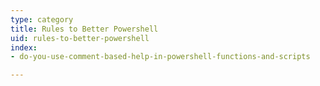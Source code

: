```yaml
---
type: category
title: Rules to Better Powershell
uid: rules-to-better-powershell
index:
- do-you-use-comment-based-help-in-powershell-functions-and-scripts

---
```


​​​


